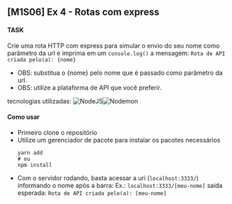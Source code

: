 ## [M1S06] Ex 4 - Rotas com express

#### TASK

Crie uma rota HTTP com express para simular o envio do seu nome como parâmetro da url e imprima em um `console.log()` a mensagem:
`Rota de API criada pelo(a): {nome}`

- OBS: substitua o {nome} pelo nome que é passado como parâmetro da url.
- OBS: utilize a plataforma de API que você preferir.

tecnologias utilizadas:
![NodeJS](https://img.shields.io/badge/node.js-6DA55F?style=for-the-badge&logo=node.js&logoColor=white)![Nodemon](https://img.shields.io/badge/NODEMON-%23323330.svg?style=for-the-badge&logo=nodemon&logoColor=%BBDEAD)

#### Como usar

- Primeiro clone o repositório
- Utilize um gerenciador de pacote para instalar os pacotes necessários
  ```shell
  yarn add
  # ou
  npm install
  ```
- Com o servidor rodando, basta acessar a uri (`localhost:3333/`) informando o nome após a barra:
  Ex.: `localhost:3333/[meu-nome]`
  saida esperada: `Rota de API criada pelo(a): [meu-nome]`
